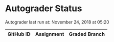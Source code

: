 # Autograder Status
Autograder last run at: November 24, 2018 at 05:20

| GitHub ID | Assignment | Graded Branch |
|-----------|------------|---------------|
